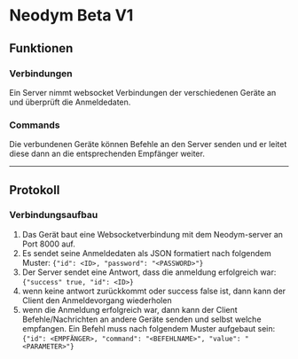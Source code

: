 # Neodym Beta V1

## Funktionen

### Verbindungen
Ein Server nimmt websocket Verbindungen der verschiedenen Geräte an und überprüft die Anmeldedaten.

### Commands
Die verbundenen Geräte können Befehle an den Server senden und er leitet diese dann an die entsprechenden Empfänger weiter.

---

## Protokoll

### Verbindungsaufbau
1. Das Gerät baut eine Websocketverbindung mit dem Neodym-server an Port 8000 auf. 
2. Es sendet seine Anmeldedaten als JSON formatiert nach folgendem Muster: 
   `{"id": <ID>, "password": "<PASSWORD>"}`
3. Der Server sendet eine Antwort, dass die anmeldung erfolgreich war:
  `{"success" true, "id": <ID>}`
4. wenn keine antwort zurückkommt oder success false ist, dann kann der Client den Anmeldevorgang wiederholen
5. wenn die Anmeldung erfolgreich war, dann kann der Client Befehle/Nachrichten an andere Geräte senden und selbst welche empfangen. Ein Befehl muss nach folgendem Muster aufgebaut sein:
`{"id": <EMPFÄNGER>, "command": "<BEFEHLNAME>", "value": "<PARAMETER>"}`